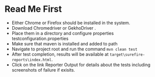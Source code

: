 # Read Me First
* Either Chrome or Firefox should be installed in the system.
* Download Chromedriver or GekhoDriver .
* Place them in a directory and configure properties testconfiguration.properties
* Make sure that maven is installed and added to path
* Navigate to project root and run the command `mvn clean test`
* After test completion, results will be available at `target\surefire-reports\index.html`. 
* Click on the link Reporter Output for details about the tests including screenshots of failure if exisits.
